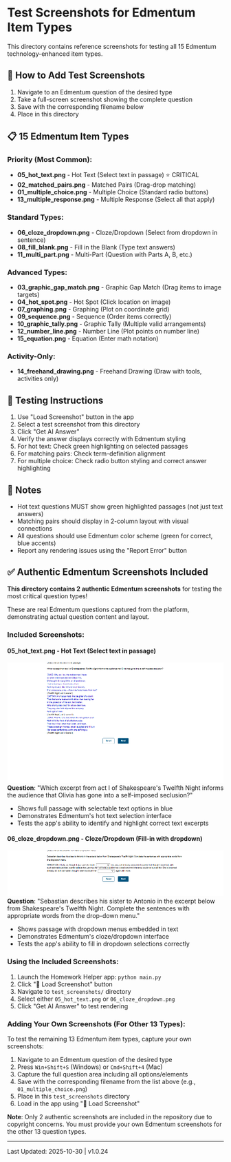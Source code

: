 # Test Screenshots for Edmentum Item Types

This directory contains reference screenshots for testing all 15 Edmentum technology-enhanced item types.

## 📸 How to Add Test Screenshots

1. Navigate to an Edmentum question of the desired type
2. Take a full-screen screenshot showing the complete question
3. Save with the corresponding filename below
4. Place in this directory

## 📋 15 Edmentum Item Types

### Priority (Most Common):
- **05_hot_text.png** - Hot Text (Select text in passage) ⭐ CRITICAL
- **02_matched_pairs.png** - Matched Pairs (Drag-drop matching)
- **01_multiple_choice.png** - Multiple Choice (Standard radio buttons)
- **13_multiple_response.png** - Multiple Response (Select all that apply)

### Standard Types:
- **06_cloze_dropdown.png** - Cloze/Dropdown (Select from dropdown in sentence)
- **08_fill_blank.png** - Fill in the Blank (Type text answers)
- **11_multi_part.png** - Multi-Part (Question with Parts A, B, etc.)

### Advanced Types:
- **03_graphic_gap_match.png** - Graphic Gap Match (Drag items to image targets)
- **04_hot_spot.png** - Hot Spot (Click location on image)
- **07_graphing.png** - Graphing (Plot on coordinate grid)
- **09_sequence.png** - Sequence (Order items correctly)
- **10_graphic_tally.png** - Graphic Tally (Multiple valid arrangements)
- **12_number_line.png** - Number Line (Plot points on number line)
- **15_equation.png** - Equation (Enter math notation)

### Activity-Only:
- **14_freehand_drawing.png** - Freehand Drawing (Draw with tools, activities only)

## 🧪 Testing Instructions

1. Use "Load Screenshot" button in the app
2. Select a test screenshot from this directory
3. Click "Get AI Answer"
4. Verify the answer displays correctly with Edmentum styling
5. For hot text: Check green highlighting on selected passages
6. For matching pairs: Check term-definition alignment
7. For multiple choice: Check radio button styling and correct answer highlighting

## 📝 Notes

- Hot text questions MUST show green highlighted passages (not just text answers)
- Matching pairs should display in 2-column layout with visual connections
- All questions should use Edmentum color scheme (green for correct, blue accents)
- Report any rendering issues using the "Report Error" button

## ✅ Authentic Edmentum Screenshots Included

**This directory contains 2 authentic Edmentum screenshots** for testing the most critical question types!

These are real Edmentum questions captured from the platform, demonstrating actual question content and layout.

### Included Screenshots:

#### 05_hot_text.png - Hot Text (Select text in passage)
![Hot Text Question](05_hot_text.png)
**Question**: "Which excerpt from act I of Shakespeare's Twelfth Night informs the audience that Olivia has gone into a self-imposed seclusion?"
- Shows full passage with selectable text options in blue
- Demonstrates Edmentum's hot text selection interface
- Tests the app's ability to identify and highlight correct text excerpts

#### 06_cloze_dropdown.png - Cloze/Dropdown (Fill-in with dropdown)
![Cloze Dropdown Question](06_cloze_dropdown.png)
**Question**: "Sebastian describes his sister to Antonio in the excerpt below from Shakespeare's Twelfth Night. Complete the sentences with appropriate words from the drop-down menu."
- Shows passage with dropdown menus embedded in text
- Demonstrates Edmentum's cloze/dropdown interface
- Tests the app's ability to fill in dropdown selections correctly

### Using the Included Screenshots:
1. Launch the Homework Helper app: `python main.py`
2. Click "📁 Load Screenshot" button
3. Navigate to `test_screenshots/` directory
4. Select either `05_hot_text.png` or `06_cloze_dropdown.png`
5. Click "Get AI Answer" to test rendering

### Adding Your Own Screenshots (For Other 13 Types):
To test the remaining 13 Edmentum item types, capture your own screenshots:
1. Navigate to an Edmentum question of the desired type
2. Press `Win+Shift+S` (Windows) or `Cmd+Shift+4` (Mac)
3. Capture the full question area including all options/elements
4. Save with the corresponding filename from the list above (e.g., `01_multiple_choice.png`)
5. Place in this `test_screenshots` directory
6. Load in the app using "📁 Load Screenshot"

**Note**: Only 2 authentic screenshots are included in the repository due to copyright concerns. You must provide your own Edmentum screenshots for the other 13 question types.

---

Last Updated: 2025-10-30 | v1.0.24
